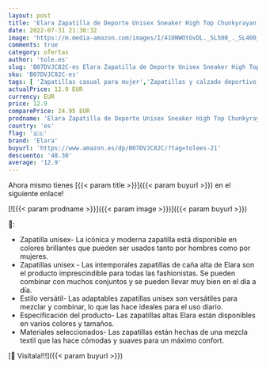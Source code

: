```yaml
---
layout: post
title: 'Elara Zapatilla de Deporte Unisex Sneaker High Top Chunkyrayan Azul BE-CA014/CB019 Blue-38'
date: 2022-07-31 21:30:32
image: 'https://m.media-amazon.com/images/I/41ONWOtGvDL._SL500_._SL400_.jpg'
comments: true
category: ofertas
author: 'tole.es'
slug: 'B07DVJC82C-es Elara Zapatilla de Deporte Unisex Sneaker High Top...'
sku: 'B07DVJC82C-es'
tags: [ 'Zapatillas casual para mujer','Zapatillas y calzado deportivo para mujer','Zapatos','Zapatos para mujer','Zapatos y complementos','elara','zapatilla','🇪🇸', ]
actualPrice: 12.9 EUR
currency: EUR
price: 12.9
comparePrice: 24.95 EUR
prodname: 'Elara Zapatilla de Deporte Unisex Sneaker High Top Chunkyrayan Azul BE-CA014/CB019 Blue-38'
country: 'es'
flag: '🇪🇸'
brand: 'Elara'
buyurl: 'https://www.amazon.es/dp/B07DVJC82C/?tag=tolees-21'
descuento: '48.30'
average: '12.9'
---
```


Ahora mismo tienes [{{< param title >}}]({{< param buyurl >}}) en el siguiente enlace!

[![{{< param prodname >}}]({{< param image >}})]({{< param buyurl >}})

🔎:

- Zapatilla unisex- La icónica y moderna zapatilla está disponible en colores brillantes que pueden ser usados tanto por hombres como por mujeres.
- Zapatillas unisex - Las intemporales zapatillas de caña alta de Elara son el producto imprescindible para todas las fashionistas. Se pueden combinar con muchos conjuntos y se pueden llevar muy bien en el día a día.
- Estilo versátil- Las adaptables zapatillas unisex son versátiles para mezclar y combinar, lo que las hace ideales para el uso diario.
- Especificación del producto- Las zapatillas altas Elara están disponibles en varios colores y tamaños.
- Materiales seleccionados- Las zapatillas están hechas de una mezcla textil que las hace cómodas y suaves para un máximo confort.

[🛒 Visítala!!!]({{< param buyurl >}})
